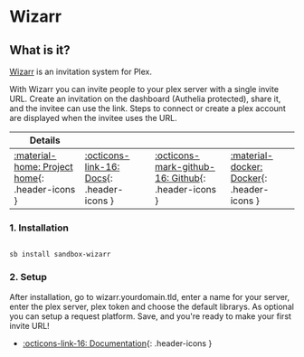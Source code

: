 # Wizarr

## What is it?

[Wizarr](https://github.com/Wizarrrr/wizarr) is an invitation system for Plex.

With Wizarr you can invite people to your plex server with a single invite URL. Create an invitation on the dashboard (Authelia protected), share it, and the invitee can use the link. Steps to connect or create a plex account are displayed when the invitee uses the URL.

| Details     |             |             |             |
|-------------|-------------|-------------|-------------|
| [:material-home: Project home](https://github.com/Wizarrrr/wizarr){: .header-icons } | [:octicons-link-16: Docs](https://github.com/Wizarrrr/wizarr){: .header-icons } | [:octicons-mark-github-16: Github](https://github.com/Wizarrrr/wizarr){: .header-icons } | [:material-docker: Docker](https://ghcr.io/wizarrrr/wizarr){: .header-icons }|

### 1. Installation

``` shell

sb install sandbox-wizarr

```

### 2. Setup

After installation, go to wizarr.yourdomain.tld, enter a name for your server, enter the plex server, plex token and choose the default librarys. As optional you can setup a request platform. Save, and you're ready to make your first invite URL!

- [:octicons-link-16: Documentation](https://github.com/Wizarrrr/wizarr){: .header-icons }
